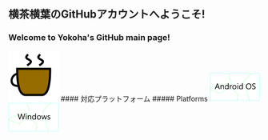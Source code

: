 ## 横茶横葉のGitHubアカウントへようこそ!  
### Welcome to Yokoha's GitHub main page!   
<img src="/coffee.png" width="20%">  
#### 対応プラットフォーム  
##### Platforms  
<img src="/androidimg.png" width="20%">
<img src="/windows.png" width="20%">


<!--
**Yokokiri-Cha/yokokiri-cha** is a ✨ _special_ ✨ repository because its `README.md` (this file) appears on your GitHub profile.

Here are some ideas to get you started:

- 🔭 I’m currently working on ...
- 🌱 I’m currently learning ...
- 👯 I’m looking to collaborate on ...
- 🤔 I’m looking for help with ...
- 💬 Ask me about ...
- 📫 How to reach me: ...
- 😄 Pronouns: ...
- ⚡ Fun fact: ...
-->
